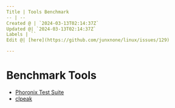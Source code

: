 ```yaml
---
Title | Tools Benchmark
-- | --
Created @ | `2024-03-13T02:14:37Z`
Updated @| `2024-03-13T02:14:37Z`
Labels | ``
Edit @| [here](https://github.com/junxnone/linux/issues/129)

---
```

# Benchmark Tools

- [Phoronix Test Suite](https://github.com/phoronix-test-suite/phoronix-test-suite)
- [clpeak](https://github.com/krrishnarraj/clpeak)

